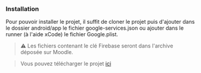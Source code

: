 ### Installation
Pour pouvoir installer le projet, il suffit de cloner le projet puis d'ajouter dans le dossier android/app le fichier google-services.json ou ajouter dans le runner (à l'aide xCode) le fichier Google.plist.
>⚠️ Les fichiers contenant le clé Firebase seront dans l'archive déposée sur Moodle.

> Vous pouvez télécharger le projet [ici](https://github.com/benjaminAd/Question-Reponses-TP4) 